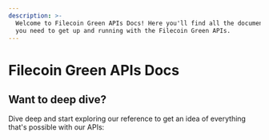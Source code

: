 ```yaml
---
description: >-
  Welcome to Filecoin Green APIs Docs! Here you'll find all the documentation
  you need to get up and running with the Filecoin Green APIs.
---
```


# Filecoin Green APIs Docs

## Want to deep dive?

Dive deep and start exploring our reference to get an idea of everything that's possible with our APIs:
